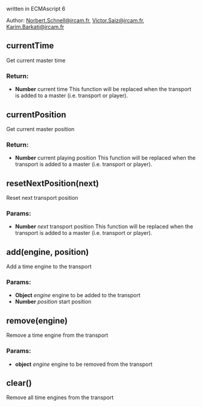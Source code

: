 

<!-- Start ./src/index.js -->

written in ECMAscript 6

Author: Norbert.Schnell@ircam.fr, Victor.Saiz@ircam.fr, Karim.Barkati@ircam.fr

## currentTime

Get current master time

### Return:

* **Number** current time 
This function will be replaced when the transport is added to a master (i.e. transport or player).

## currentPosition

Get current master position

### Return:

* **Number** current playing position 
This function will be replaced when the transport is added to a master (i.e. transport or player).

## resetNextPosition(next)

Reset next transport position

### Params: 

* **Number** *next* transport position 
This function will be replaced when the transport is added to a master (i.e. transport or player).

## add(engine, position)

Add a time engine to the transport

### Params: 

* **Object** *engine* engine to be added to the transport
* **Number** *position* start position

## remove(engine)

Remove a time engine from the transport

### Params: 

* **object** *engine* engine to be removed from the transport

## clear()

Remove all time engines from the transport

<!-- End ./src/index.js -->


